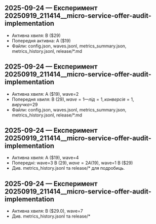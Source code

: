 ## 2025-09-24 — Експеримент 20250919_211414__micro-service-offer-audit-implementation
- Активна хвиля: B ($29)
- Попередня активна: A ($19)
- Файли: config.json, waves.jsonl, metrics_summary.json, metrics_history.jsonl, release/*.md
## 2025-09-24 — Експеримент 20250919_211414__micro-service-offer-audit-implementation
- Активна хвиля: A ($19), wave=2
- Попередня хвиля: B ($29), wave=1 — лід=1, конверсія=1, виручка=$29
- Файли: config.json, waves.jsonl, metrics_summary.json, metrics_history.jsonl, release/*.md
## 2025-09-24 — Експеримент 20250919_211414__micro-service-offer-audit-implementation
- Активна хвиля: A ($19), wave=4
- Попередні: wave=3 B ($29), wave=2 A ($19), wave=1 B ($29)
- Див. metrics_history.jsonl та release/* для подробиць.
## 2025-09-24 — Експеримент 20250919_211414__micro-service-offer-audit-implementation
- Активна хвиля: B ($29.0), wave=7
- Див. metrics_history.jsonl та release/*
